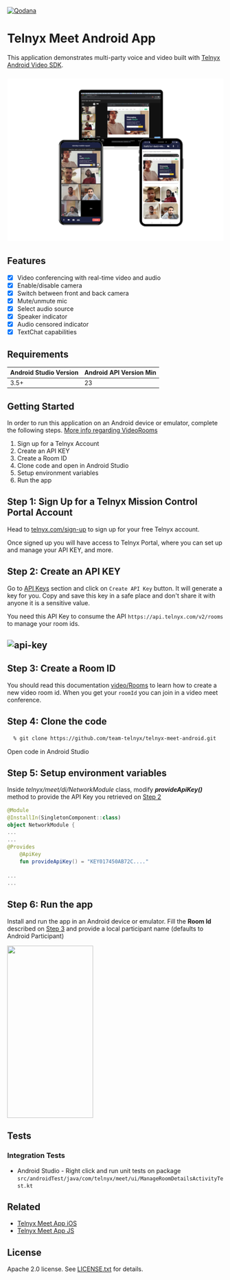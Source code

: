 [![Qodana](https://github.com/team-telnyx/telnyx-meet-android/actions/workflows/code_quality.yml/badge.svg)](https://github.com/team-telnyx/telnyx-meet-android/actions/workflows/code_quality.yml)

# Telnyx Meet Android App
This application demonstrates multi-party voice and video built with [Telnyx Android Video SDK](https://github.com/team-telnyx/telnyx-video-android).

### ![screenshot](screenshots/multiple-devices-running-app.png)

## Features

- [x] Video conferencing with real-time video and audio
- [x] Enable/disable camera
- [x] Switch between front and back camera
- [x] Mute/unmute mic
- [x] Select audio source
- [x] Speaker indicator
- [x] Audio censored indicator
- [x] TextChat capabilities

## Requirements

Android Studio Version | Android API Version Min
------------ | -------------
3.5+ | 23

## Getting Started

In order to run this application on an Android device or emulator, complete the following steps. [More info regarding VideoRooms](https://developers.telnyx.com/docs/v2/video-rooms)

1. Sign up for a Telnyx Account
2. Create an API KEY
3. Create a Room ID
4. Clone code and open in Android Studio
5. Setup environment variables
6. Run the app


## Step 1: Sign Up for a Telnyx Mission Control Portal Account

Head to [telnyx.com/sign-up](https://telnyx.com/sign-up) to sign up for your free Telnyx account.

Once signed up you will have access to Telnyx Portal, where you can set up and manage your API KEY, and more.


## Step 2: Create an API KEY

Go to [API Keys](https://portal.telnyx.com/#/app/api-keys) section and click on `Create API Key` button. It will generate a key for you. Copy and save this key in a safe place and don't share it with anyone it is a sensitive value.

You need this API Key to consume the API `https://api.telnyx.com/v2/rooms` to manage your room ids.

## ![api-key](https://user-images.githubusercontent.com/83662606/159311960-9e32ca60-77f8-497f-b57b-f55600976772.png)

## Step 3: Create a Room ID

You should read this documentation [video/Rooms](https://developers.telnyx.com/docs/api/v2/video/Rooms) to learn how to create a new video room id. When you get your `roomId` you can join in a video meet conference.

## Step 4: Clone the code

```bash
  % git clone https://github.com/team-telnyx/telnyx-meet-android.git
```

Open code in Android Studio

## Step 5: Setup environment variables

Inside *telnyx/meet/di/NetworkModule* class, modify **_provideApiKey()_** method to provide the API Key you retrieved on [Step 2](#step-2-create-an-api-key)

```kotlin
@Module
@InstallIn(SingletonComponent::class)
object NetworkModule {
...
...
@Provides
    @ApiKey
    fun provideApiKey() = "KEY017450AB72C...."

...
...
```
## Step 6: Run the app

Install and run the app in an Android device or emulator.
Fill the **Room Id** described on [Step 3](#step-3-create-a-room-id) and provide a local participant name (defaults to Android Participant)
<p align="left">
    <img align="center" src="https://user-images.githubusercontent.com/83662606/159298910-af073ae9-4f84-4dba-b498-0017ea656a3e.png" width="200" height="400" >
</p>

## Tests

### Integration Tests

* Android Studio - Right click and run unit tests on package ```src/androidTest/java/com/telnyx/meet/ui/ManageRoomDetailsActivityTest.kt```

## Related

- [Telnyx Meet App iOS](https://github.com/team-telnyx/telnyx-meet-ios)
- [Telnyx Meet App JS](https://github.com/team-telnyx/telnyx-meet)

## License

Apache 2.0 license. See [LICENSE.txt](LICENSE.txt) for details.
